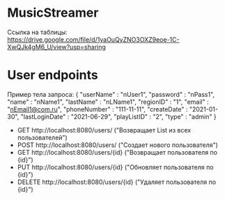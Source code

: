 # MusicStreamer

Ссылка на таблицы: https://drive.google.com/file/d/1yaOuQyZNO3OXZ9eoe-1C-XwQJk4gM6_U/view?usp=sharing

# User endpoints

Пример тела запроса: 
  {
    "userName" : "nUser1",
    "password" : "nPass1",
    "name" : "nName1",
    "lastName" : "nLName1",
    "regionID" : "1",
    "email" : "nEmail1@com.ru",
    "phoneNumber" : "111-11-11",
    "createDate" : "2021-01-30",
    "lastLoginDate" : "2021-06-29",
    "playListID" : "2",
    "type" : "admin"
  }
  
* GET http://localhost:8080/users/ ("Возвращает List из всех пользователей")
* POST http://localhost:8080/users/ ("Создает нового пользователя")
* GET http://localhost:8080/users/{id} ("Возвращает пользователя по {id}")
* PUT http://localhost:8080/users/{id} ("Обновляет пользователя по {id}")
* DELETE http://localhost:8080/users/{id} ("Удаляет пользователя по {id}")


